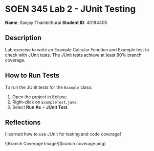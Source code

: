 # SOEN 345 Lab 2 - JUnit Testing

**Name**: Sanjay Thambithurai 
**Student ID**: 40184405 

## Description

Lab exercise to write an Example Calcular Function and Example test to check with JUnit tests. The JUnit tests achieve at least 80% branch coverage.


## How to Run Tests

To run the JUnit tests for the `Example` class:
1. Open the project in Eclipse.
2. Right-click on `ExampleTest.java`.
3. Select **Run As** > **JUnit Test**.

## Reflections

I learned how to use JUnit for testing and code coverage!

![Branch Coverage Image!](branch coverage.png)


